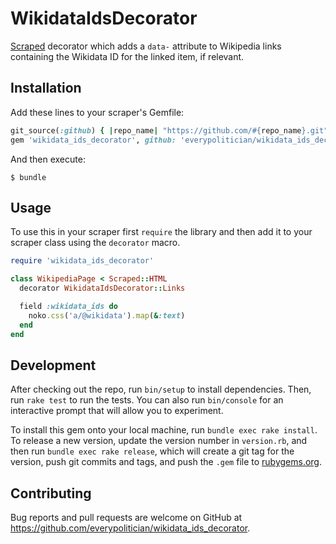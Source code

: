 # WikidataIdsDecorator

[Scraped](https://github.com/everypolitician/scraped) decorator which adds a `data-` attribute to Wikipedia links containing the Wikidata ID for the linked item, if relevant.

## Installation

Add these lines to your scraper's Gemfile:

```ruby
git_source(:github) { |repo_name| "https://github.com/#{repo_name}.git" }
gem 'wikidata_ids_decorator', github: 'everypolitician/wikidata_ids_decorator'
```

And then execute:

    $ bundle

## Usage

To use this in your scraper first `require` the library and then add it to your scraper class using the `decorator` macro.

``` ruby
require 'wikidata_ids_decorator'

class WikipediaPage < Scraped::HTML
  decorator WikidataIdsDecorator::Links

  field :wikidata_ids do
    noko.css('a/@wikidata').map(&:text)
  end
end
```

## Development

After checking out the repo, run `bin/setup` to install dependencies. Then, run `rake test` to run the tests. You can also run `bin/console` for an interactive prompt that will allow you to experiment.

To install this gem onto your local machine, run `bundle exec rake install`. To release a new version, update the version number in `version.rb`, and then run `bundle exec rake release`, which will create a git tag for the version, push git commits and tags, and push the `.gem` file to [rubygems.org](https://rubygems.org).

## Contributing

Bug reports and pull requests are welcome on GitHub at https://github.com/everypolitician/wikidata_ids_decorator.
